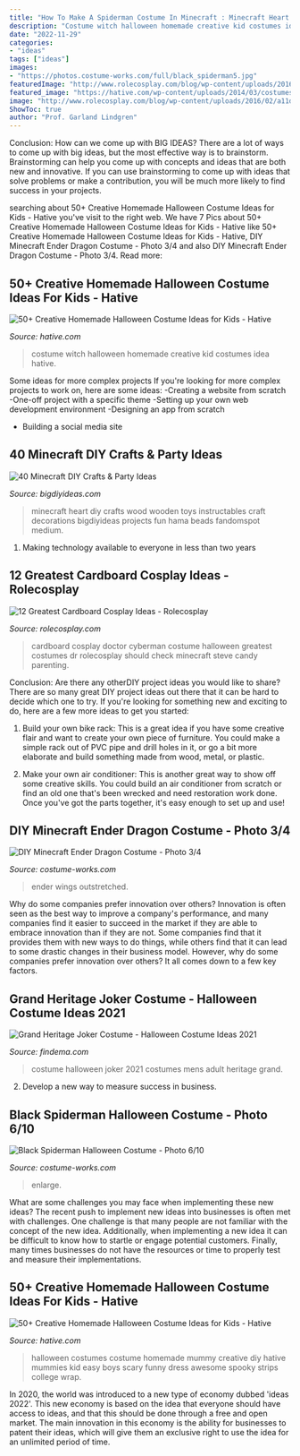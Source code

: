 ```yaml
---
title: "How To Make A Spiderman Costume In Minecraft : Minecraft Heart Diy Crafts Wood Wooden Toys Instructables Craft Decorations Bigdiyideas Projects Fun Hama Beads Fandomspot Medium"
description: "Costume witch halloween homemade creative kid costumes idea hative"
date: "2022-11-29"
categories:
- "ideas"
tags: ["ideas"]
images:
- "https://photos.costume-works.com/full/black_spiderman5.jpg"
featuredImage: "http://www.rolecosplay.com/blog/wp-content/uploads/2016/02/a11dbc216dbaf98b5ad424e1f8aec98d-1.jpg"
featured_image: "https://hative.com/wp-content/uploads/2014/03/costumes-for-kids/17-witch-kid-costume-idea.jpg"
image: "http://www.rolecosplay.com/blog/wp-content/uploads/2016/02/a11dbc216dbaf98b5ad424e1f8aec98d-1.jpg"
ShowToc: true
author: "Prof. Garland Lindgren"
---
```



Conclusion: How can we come up with BIG IDEAS?
There are a lot of ways to come up with big ideas, but the most effective way is to brainstorm. Brainstorming can help you come up with concepts and ideas that are both new and innovative. If you can use brainstorming to come up with ideas that solve problems or make a contribution, you will be much more likely to find success in your projects.

	

		
searching about 50+ Creative Homemade Halloween Costume Ideas for Kids - Hative you've visit to the right web. We have 7 Pics about 50+ Creative Homemade Halloween Costume Ideas for Kids - Hative like 50+ Creative Homemade Halloween Costume Ideas for Kids - Hative, DIY Minecraft Ender Dragon Costume - Photo 3/4 and also DIY Minecraft Ender Dragon Costume - Photo 3/4. Read more:
		
    
## 50+ Creative Homemade Halloween Costume Ideas For Kids - Hative

<img loading=lazy src="https://hative.com/wp-content/uploads/2014/03/costumes-for-kids/17-witch-kid-costume-idea.jpg" onerror="this.onerror=null;this.src='https://tse4.mm.bing.net/th?id=OIP.yXlWKxDPCjtEfoJUtG1s9gHaM_&amp;pid=15.1';" alt="50+ Creative Homemade Halloween Costume Ideas for Kids - Hative">

_Source: hative.com_

>costume witch halloween homemade creative kid costumes idea hative. 

	

Some ideas for more complex projects
If you're looking for more complex projects to work on, here are some ideas: 
-Creating a website from scratch 
-One-off project with a specific theme 
-Setting up your own web development environment 
-Designing an app from scratch 
- Building a social media site

    
## 40 Minecraft DIY Crafts &amp; Party Ideas

<img loading=lazy src="https://www.bigdiyideas.com/wp-content/uploads/2015/08/FWDFYYAI1K3TPOU.MEDIUM.jpg" onerror="this.onerror=null;this.src='https://tse4.mm.bing.net/th?id=OIP.F_MVrf3c_j2SYVHvc2jIRQHaI7&amp;pid=15.1';" alt="40 Minecraft DIY Crafts &amp; Party Ideas">

_Source: bigdiyideas.com_

>minecraft heart diy crafts wood wooden toys instructables craft decorations bigdiyideas projects fun hama beads fandomspot medium. 

	

1. Making technology available to everyone in less than two years 

    
## 12 Greatest Cardboard Cosplay Ideas - Rolecosplay

<img loading=lazy src="http://www.rolecosplay.com/blog/wp-content/uploads/2016/02/a11dbc216dbaf98b5ad424e1f8aec98d-1.jpg" onerror="this.onerror=null;this.src='https://tse1.mm.bing.net/th?id=OIP.FYVEnM2CKNArwjja038XMAHaLH&amp;pid=15.1';" alt="12 Greatest Cardboard Cosplay Ideas - Rolecosplay">

_Source: rolecosplay.com_

>cardboard cosplay doctor cyberman costume halloween greatest costumes dr rolecosplay should check minecraft steve candy parenting. 

	

Conclusion: Are there any otherDIY project ideas you would like to share?
There are so many great DIY project ideas out there that it can be hard to decide which one to try. If you're looking for something new and exciting to do, here are a few more ideas to get you started: 
1. Build your own bike rack: This is a great idea if you have some creative flair and want to create your own piece of furniture. You could make a simple rack out of PVC pipe and drill holes in it, or go a bit more elaborate and build something made from wood, metal, or plastic. 

2. Make your own air conditioner: This is another great way to show off some creative skills. You could build an air conditioner from scratch or find an old one that's been wrecked and need restoration work done. Once you've got the parts together, it's easy enough to set up and use!

    
## DIY Minecraft Ender Dragon Costume - Photo 3/4

<img loading=lazy src="https://photos.costume-works.com/full/minecraft_ender_dragon5.jpg" onerror="this.onerror=null;this.src='https://tse2.mm.bing.net/th?id=OIP.iA0Y9DMpSj0TnNFfwduAdQHaJ3&amp;pid=15.1';" alt="DIY Minecraft Ender Dragon Costume - Photo 3/4">

_Source: costume-works.com_

>ender wings outstretched. 

	

Why do some companies prefer innovation over others?
Innovation is often seen as the best way to improve a company's performance, and many companies find it easier to succeed in the market if they are able to embrace innovation than if they are not. Some companies find that it provides them with new ways to do things, while others find that it can lead to some drastic changes in their business model. However, why do some companies prefer innovation over others? It all comes down to a few key factors.

    
## Grand Heritage Joker Costume - Halloween Costume Ideas 2021

<img loading=lazy src="https://findema.com/wp-content/uploads/2014/10/halloween_20142425.jpg" onerror="this.onerror=null;this.src='https://tse1.mm.bing.net/th?id=OIP.5G9M2--f55cczcPvaV1lvgHaKl&amp;pid=15.1';" alt="Grand Heritage Joker Costume - Halloween Costume Ideas 2021">

_Source: findema.com_

>costume halloween joker 2021 costumes mens adult heritage grand. 

	

2. Develop a new way to measure success in business.

    
## Black Spiderman Halloween Costume - Photo 6/10

<img loading=lazy src="https://photos.costume-works.com/full/black_spiderman5.jpg" onerror="this.onerror=null;this.src='https://tse3.mm.bing.net/th?id=OIP.MZWM3-_HB4LUMaeN4-hi3gHaJ3&amp;pid=15.1';" alt="Black Spiderman Halloween Costume - Photo 6/10">

_Source: costume-works.com_

>enlarge. 

	

What are some challenges you may face when implementing these new ideas?
The recent push to implement new ideas into businesses is often met with challenges. One challenge is that many people are not familiar with the concept of the new idea. Additionally, when implementing a new idea it can be difficult to know how to startle or engage potential customers. Finally, many times businesses do not have the resources or time to properly test and measure their implementations.

    
## 50+ Creative Homemade Halloween Costume Ideas For Kids - Hative

<img loading=lazy src="https://hative.com/wp-content/uploads/2014/03/costumes-for-kids/37-little-mummies-kid-costume.jpg" onerror="this.onerror=null;this.src='https://tse4.mm.bing.net/th?id=OIP.38iHObS9sCB6fFogwRzqrgHaJ4&amp;pid=15.1';" alt="50+ Creative Homemade Halloween Costume Ideas for Kids - Hative">

_Source: hative.com_

>halloween costumes costume homemade mummy creative diy hative mummies kid easy boys scary funny dress awesome spooky strips college wrap. 

	

In 2020, the world was introduced to a new type of economy dubbed 'ideas 2022'. This new economy is based on the idea that everyone should have access to ideas, and that this should be done through a free and open market. The main innovation in this economy is the ability for businesses to patent their ideas, which will give them an exclusive right to use the idea for an unlimited period of time.

